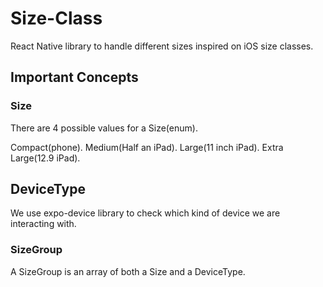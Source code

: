 # Size-Class

React Native library to handle different sizes inspired on iOS size classes.

## Important Concepts

### Size

There are 4 possible values for a Size(enum).

Compact(phone).
Medium(Half an iPad).
Large(11 inch iPad).
Extra Large(12.9 iPad).

## DeviceType

We use expo-device library to check which kind of device we are interacting with.

### SizeGroup

A SizeGroup is an array of both a Size and a DeviceType.
